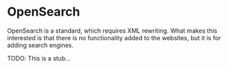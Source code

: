 # OpenSearch

OpenSearch is a standard, which requires XML rewriting. What makes this interested is that there is no functionality added to the websites, but it is for adding search engines.

TODO: This is a stub...

